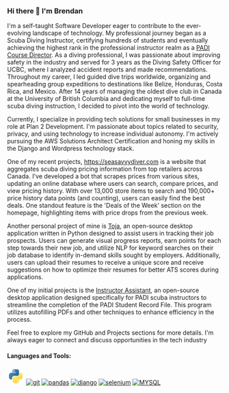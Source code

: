 ### Hi there 👋 I'm Brendan 

I'm a self-taught Software Developer eager to contribute to the ever-evolving landscape of technology. My professional journey began as a Scuba Diving Instructor, certifying hundreds of students and eventually achieving the highest rank in the professional instructor realm as a <a href="https://www.padi.com/courses/course-director">PADI Course Director</a>. As a diving professional, I was passionate about improving safety in the industry and served for 3 years as the Diving Safety Officer for UCBC, where I analyzed accident reports and made recommendations. Throughout my career, I led guided dive trips worldwide, organizing and spearheading group expeditions to destinations like Belize, Honduras, Costa Rica, and Mexico. After 14 years of managing the oldest dive club in Canada at the University of British Columbia and dedicating myself to full-time scuba diving instruction, I decided to pivot into the world of technology.

Currently, I specialize in providing tech solutions for small businesses in my role at Plan 2 Development. I'm passionate about topics related to security, privacy, and using technology to increase individual autonomy. I'm actively pursuing the AWS Solutions Architect Certification and honing my skills in the Django and Wordpress technology stack.

One of my recent projects, <a href='https://seasavvydiver.com'>https://seasavvydiver.com</a> is a website that aggregates scuba diving pricing information from top retailers across Canada. I've developed a bot that scrapes prices from various sites, updating an online database where users can search, compare prices, and view pricing history. With over 13,000 store items to search and 190,000+ price history data points (and counting), users can easily find the best deals. One standout feature is the 'Deals of the Week' section on the homepage, highlighting items with price drops from the previous week.

Another personal project of mine is <a href="https://github.com/BAndresen/TOJA">Toja</a>, an open-source desktop application written in Python designed to assist users in tracking their job prospects. Users can generate visual progress reports, earn points for each step towards their new job, and utilize NLP for keyword searches on their job database to identify in-demand skills sought by employers. Additionally, users can upload their resumes to receive a unique score and receive suggestions on how to optimize their resumes for better ATS scores during applications.

One of my initial projects is the <a href="https://github.com/BAndresen/instructor_assistant">Instructor Assistant</a>, an open-source desktop application designed specifically for PADI scuba instructors to streamline the completion of the PADI Student Record File. This program utilizes autofilling PDFs and other techniques to enhance efficiency in the process.

Feel free to explore my GitHub and Projects sections for more details. I'm always eager to connect and discuss opportunities in the tech industry


</p>

#### Languages and Tools:
<p align="left">
<a href="https://www.python.org" target="_blank" rel="noreferrer"> <img src="https://raw.githubusercontent.com/devicons/devicon/master/icons/python/python-original.svg" alt="python" width="40" height="40"/></a>
<a href="https://git-scm.com/" target="_blank" rel="noreferrer"><img src="https://www.vectorlogo.zone/logos/git-scm/git-scm-icon.svg" alt="git" width="40" height="40"/></a>
<a href="https://pandas.pydata.org/" target="_blank" rel="noreferrer"><img src="https://upload.wikimedia.org/wikipedia/commons/2/22/Pandas_mark.svg" alt="pandas" width="40" height="40"/></a>
<a href= "https://www.djangoproject.com/" target="_blank" rel="noreferrer"><img src="https://youteam.io/blog/wp-content/uploads/2022/06/django-icon-0.png" alt="django" width="40" height="40"/></a>
<a href="https://www.selenium.dev/" target="_blank" rel="noreferrer"><img src="https://upload.wikimedia.org/wikipedia/commons/d/d5/Selenium_Logo.png" alt="selenium" width="40" height="40"/></a>
<a href="https://www.mysql.com/" target="_blank" rel="noreferrer"><img src="https://www.freepnglogos.com/uploads/logo-mysql-png/logo-mysql-mysql-logo-png-images-are-download-crazypng-21.png" alt="MYSQL" width="37" height="37"/></a>

<!--<a href="https://www.linux.org/" target="_blank" rel="noreferrer"> <img src="https://raw.githubusercontent.com/devicons/devicon/master/icons/linux/linux-original.svg" alt="linux" width="40" height="40"/></a> --> 
  <!--
<a href="https://www.libreoffice.org/discover/calc/" target="_blank" rel="noreferrer"> <img src ="https://lh3.googleusercontent.com/-CVsUqEsTc9U/Yd7fFt7vRdI/AAAAAAAAhqA/4ZufmKhQWlglqkHZWCgjQo__M0C2iIbigCNcBGAsYHQ/libreoffice-calc-logo.png" alt="selenium" width="40" height="40"/></a>
<a href="https://www.gimp.org/" target="_blank" rel="noreferrer"><img src="https://upload.wikimedia.org/wikipedia/commons/4/45/The_GIMP_icon_-_gnome.svg" alt="Gimp" width="40" height="40"/></a>
-->
  
</p>

<!-- <p align="left"> <img src="https://komarev.com/ghpvc/?username=bandresen&label=Profile%20views&color=0e75b6&style=flat" alt="bandresen" /> </p>


<!--
**BAndresen/BAndresen** is a ✨ _special_ ✨ repository because its `README.md` (this file) appears on your GitHub profile.

Here are some ideas to get you started:

- 🔭 I’m currently working on ...
- 🌱 I’m currently learning ...
- 👯 I’m looking to collaborate on ...
- 🤔 I’m looking for help with ...
- 💬 Ask me about ...
- 📫 How to reach me: ...
- 😄 Pronouns: ...
- ⚡ Fun fact: ...
-->

